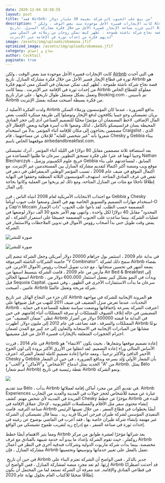 ```yaml
---
date: 2020-12-04 18:58:55
layout: post
title: "قصة Airbnb: من بيع علب الحبوب إلى شركة بقيمة 30 مليار دولار"
description: " كانت الإيجارات قصيرة الأجل موجودة منذ بعض الوقت ، ولكن Airbnb هي
  التي عززت مساحة الإيجار قصيرة الأجل من خلال فكرة مشاركة المنزل. تاريخ Airbnb
  هو قصة نجاح شركة ناشئة طموحة ، تُظهر كيف تمكن زوجان من زملائه في السكن ممن
  لديهم فكرة من إحداث ثورة في الإقامة عبر الإنترنت"
image: /assets/img/uploads/obamaaa.jfif
optimized_image: /assets/img/uploads/obamaaa.jfif
category: نجاح و إخفاق
author: Cocktail
paginate: true
---
```

كانت الإيجارات قصيرة الأجل موجودة منذ بعض الوقت ، ولكن [Airbnb](https://www.airbnb.com/) هي التي أحدث ثورة في قطاع الإيجار قصير الأجل من خلال فكرة مشاركة المنازل. تاريخ Airbnb هو قصة نجاح شركة ناشئة طموحة ، تُظهر كيف تمكن صديقان في السكن ممن لديهم فكرة من إحداث ثورة في الإقامة عبر الإنترنت . بينما كانت Airbnb مملوكة للقطاع الخاص وتعمل بشكل مستقل طوال تاريخها ، على غرار تاريخ Booking.com ، تم تأسيس Airbnb من فكرة بسيطة أصبحت ممكنة بفضل الإنترنت.

ولدت الفكرة الأصلية لـ Airbnb بدافع الضرورة ، عندما كان المؤسسون وزملاء السكن بريان تشيسكي وجو جيبيا يكافحون لدفع الإيجار وتوصلوا إلى طريقة مبتكرة لكسب بعض المال الإضافي. لاحظ المصممان أن مؤتمرًا محليًا للتصميم الصناعي أدى إلى حجز الفنادق المحيطة بسان فرانسيسكو بالكامل ، لذلك وضعوا ثلاث أسرة هوائية وبعض الإفطار لأي مصممين يحتاجون إلى مكان للإقامة أثناء المؤتمر. بدلاً من استخدام Craigslist ، الذي شعروا بأنه "غير شخصي للغاية" للإعلان عن مساحتهما ، قام Chesky و Gebbia ببناء موقعهما الخاص باسم airbedandbreakfast.com.

بعد استضافة ثلاثة مصممين مقابل 80 دولارًا في الليلة أثناء المؤتمر ، أدرك تشيسكي وجبيا أنهما قد عثرا على فكرة تستحق التطوير. سرعان ما طلبوا المساعدة من Nathan Blecharczyk ، خريج علوم الكمبيوتر وزميل Gebbia السابق ، لمساعدتهم على بناء موقع ويب ومنصة أكثر اكتمالا لتقديم مشاركة المنازل بين المستخدمين عبر الإنترنت. مع اكتمال الموقع في صيف عام 2008 ، تسبب المؤتمر الوطني الديمقراطي في دنفر في نقص في غرف الفنادق المتاحة. استهدف المؤسسون الثلاثة المنطقة وحققوا في النهاية إطلاقًا ناجحًا مع مئات من المنازل المتاحة، ومع ذلك لم يربحوا من العملية وكانوا بحاجة إلى المال.

مع اجتذاب الانتخابات الأمريكية لعام 2008 انتباه الناس ، قرر Gebbia و Chesky استخدام مهارات التصميم والتسويق الخاصة بهم في العمل وصنعوا علب حبوب أوباما-O و Cap'n Mccain المصممة حسب الطلب. لقد باعوا علب الحبوب "ذات الإصدار المحدود" مقابل 40 دولارًا لكل واحدة ، وانتهى بهم الأمر بجمع 30 ألف دولار لوضعها في عمليات الشركة. بينما ساعدت علب الحبوب المصممة خصيصًا على استمرار الشركة ، لم يمض وقت طويل حتى بدأ أصحاب رؤوس الأموال في تدوين الملاحظات والاستثمار في الشركة.

![صورة للنشر](https://miro.medium.com/max/60/0*a4uFAuscrhVgq6q4?q=20)

![صورة للنشر](https://miro.medium.com/max/537/0*a4uFAuscrhVgq6q4)

في بداية عام 2009 ، استثمر بول جراهام 20000 دولار أمريكي وجعل الشركة تنضم إلى حاضنة الشركات الناشئة المرموقة "Y Combinator". سمح ذلك لشركة Airbnb بقضاء بضعة أشهر في تحسين منتجاتها ، مع جذب تمويل أصحاب رؤوس الأموال الآخرين. في مارس من عام 2009 ، قامت الشركة بتبسيط اسمها من Air Bed & Breakfast إلى اسمها الحالي Airbnb ، وبدأت في النمو بشكل كبير بفضل استثمار 600،000 دولار من قبل Sequoia Capital. سرعان ما بدأت الاستثمارات الأخرى في الظهور ، وفي غضون عامين ، أصبحت Airbnb شركة مربحة وتعمل عالميًا.

كان جزء من النجاح الهائل عبر تاريخ Airbnb هو المرونة الإيجابية للشركة في مواجهة التحديات. عندما تعرض منزل المضيف في صيف 2011 للنهب من قبل ضيوفها على Airbnb ، اعترفت الشركة بسرعة بإخفاقاتها ووضعت سياسة تغطية للمساعدة في حماية المضيفين في حالة إتلاف الضيوف للممتلكات أو سرقة الممتلكات أثناء إقامتهم. في حين غطى "ضمان المضيف" من Airbnb في البداية ما قيمته 500000 دولار من أضرار الممتلكات والسرقة ، فقد تضاعف في عام 2012 إلى مليون دولار. أظهرت Airbnb نوعًا مشابهًا من المبادرات الإيجابية في الاستجابة والتعاون إلى حد كبير مع المدن لضمان احترام الحجوزات المتعلقة بالإيجارات قصيرة الأجل من قبل مضيفيها. 

في عام 2014 ، قررت Airbnb إعادة تصميم موقعها وشعارها ، بحيث يكون "الانتماء" هو الأساس المثالي وراء إعادة التصميم. لقد انتقلوا من الأزرق الأكثر برودة إلى لون الخوخ الأحمر الدافئ والأكثر ترحيباً ، ومعه جاءوا إعادة تصميم كاملة لشعار الشركة. اعترف Chesky و Gebbia بأن الشعار الأولي وُلد بسرعة وبدافع الضرورة ، في حين أن الشعار الجديد يمثل اندماج "الأشخاص" و"الأماكن" و"الحب" و "A" من Airbnb. يمثل Bélo (اسم شعار Airbnb) نقطة رئيسية في تاريخ Airbnb ونمو الشركة.

![](https://miro.medium.com/max/496/0*mD0pLObaczmSr1xE)

منذ تقديم Bélo ، بدأت Airbnb في تقديم أكثر من مجرد أماكن إقامة لعملائها. Airbnb Experiences عبارة عن منصة للأشخاص لحجز جولات في المدينة والعديد من التجارب الفريدة في المدينة لأي شخص مهتم. كشف Chesky مؤخرًا عن خطط Airbnb للبدء في إنشاء محتوى سفر مثل الأفلام والمسلسلات التلفزيونية ، لإدخال عملاق الإقامة في صناعة الترفيه. قامت Airbnb أيضًا بخطوات في قطاع السفر ، من خلال تعيينها الرئيس التنفيذي المؤسس لشركة طيران فيرجن أمريكا فريد ريد . بينما قال تشيسكي إن الشركة غير مهتمة بإنشاء شركة طيران خاصة بها ، فقد أعرب في الماضي بوضوح عن رغبته في إحداث ثورة في صناعة السفر ، مع إدراج ريد لتقريب طموح تشيسكي من الواقع.

ومما يثير الاهتمام أيضًا خطط Airbnb بعد شرائها مؤخرًا لعشرة طوابق من مركز روكفلر ، حيث تقوم الشركة بإعداد ما يبدو أنه خدمة شبيهة بالفنادق مع غرف Airbnb مخصصة. بينما بدأت شركة ماريوت الدولية وشركات فندقية أخرى في النظر في أعمال مشاركة المنازل ، فإن Airbnb تعمل بالفعل على تغيير خدماتها وتوسيعها وتحسينها.

 في حين أن تاريخ Airbnb جدير بالذكر ، فمن الواضح أن الشركة تعتزم البناء على إرثها. لم تعد مجرد منصة لمشاركة المنازل ، فمن الواضح أن Airbnb قد أحدثت اضطرابًا في قطاعي الفنادق والإقامة, عند معرفة أن الشركة تستعد لما من المحتمل أن يكون إطلاقًا ضخمًا للاكتتاب العام بحلول نهاية عام 2020.